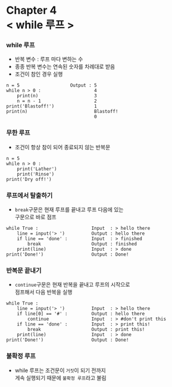 Chapter 4<br/>
< while 루프 >
=====================


### while 루프
- 반복 변수 : 루프 마다 변하는 수
- 종종 반복 변수는 연속된 숫자를 차례대로 받음
- 조건이 참인 경우 실행

```
n = 5                   Output : 5
while n > 0 :                    4
    print(n)                     3
    n = n - 1                    2
print('Blastoff!')               1
print(n)                         Blastoff!
                                 0
```


### 무한 루프
- 조건이 항상 참이 되어 종료되지 않는 반복문

```
n = 5
while n > 0 :
    print('Lather')
    print('Rinse')
print('Dry off!')    
```


### 루프에서 탈출하기
- `break`구문은 현재 루프를 끝내고 루프 다음에 있는<br/>
구문으로 바로 점프

```
while True :                    Input  : > hello there
    line = input('> ')          Output : hello there
    if line == 'done' :         Input  : > finished
        break                   Output : finished
    print(line)                 Input  : > done
print('Done!')                  Output : Done!
```


### 반복문 끝내기
- `continue`구문은 현재 반복을 끝내고 루프의 시작으로<br/>
점프해서 다음 반복을 실행

```
while True :
    line = input('> ')          Input  : > hello there
    if line[0] == '#' :         Output : hello there
        continue                Input  : > #don't print this
    if line == 'done' :         Input  : > print this!
        break                   Output : print this!
    print(line)                 Input  : > done
print('Done!')                  Output : Done!
```


### 불확정 루프
- while 루프는 조건문이 `거짓`이 되기 전까지<br/>
게속 실행되기 때문에 `불확정 루프`라고 불림
